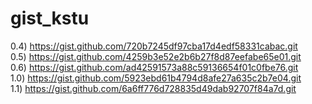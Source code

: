# gist_kstu

0.4) https://gist.github.com/720b7245df97cba17d4edf58331cabac.git  
0.5) https://gist.github.com/4259b3e52e2b6b27f8d87eefabe65e01.git  
0.6) https://gist.github.com/ad42591573a88c59136654f01c0fbe76.git  
1.0) https://gist.github.com/5923ebd61b4794d8afe27a635c2b7e04.git  
1.1) https://gist.github.com/6a6ff776d728835d49dab92707f84a7d.git  
